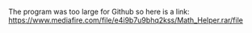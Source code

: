 The program was too large for Github so here is a link:
https://www.mediafire.com/file/e4i9b7u9bhq2kss/Math_Helper.rar/file
